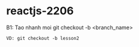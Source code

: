 # reactjs-2206

B1: Tao nhanh moi
    git checkout -b <branch_name>

    VD: git checkout -b lesson2
